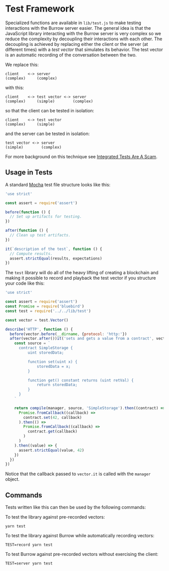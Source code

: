# Test Framework

Specialized functions are available in `lib/test.js` to make testing  interactions with the Burrow server easier.  The general idea is that the JavaScript library interacting with the Burrow server is very complex so we reduce the complexity by decoupling their interactions with each other.  The decoupling is achieved by replacing either the client or the server (at different times) with a _test vector_ that simulates its behavior.  The test vector is an automatic recording of the conversation between the two.

We replace this:

```
client    <-> server
(complex)     (complex)
```

with this:

```
client    <-> test vector <-> server
(complex)     (simple)        (complex)
```

so that the client can be tested in isolation:

```
client    <-> test vector
(complex)     (simple)
```

and the server can be tested in isolation:

```
test vector <-> server
(simple)        (complex)
```

For more background on this technique see [Integrated Tests Are A Scam](https://vimeo.com/80533536).

## Usage in Tests

A standard [Mocha](https://mochajs.org/) test file structure looks like this:

```JavaScript
'use strict'

const assert = require('assert')

before(function () {
  // Set up artifacts for testing.
})

after(function () {
  // Clean up test artifacts.
})

it(`description of the test`, function () {
  // Compute results.
  assert.strictEqual(results, expectations)
})
```

The `test` library will do all of the heavy lifting of creating a blockchain and making it possible to record and playback the test vector if you structure your code like this:

```JavaScript
'use strict'

const assert = require('assert')
const Promise = require('bluebird')
const test = require('../../lib/test')

const vector = test.Vector()

describe('HTTP', function () {
  before(vector.before(__dirname, {protocol: 'http:'})
  after(vector.after())it('sets and gets a value from a contract', vector.it(function (manager) {
    const source = `
      contract SimpleStorage {
          uint storedData;

          function set(uint x) {
              storedData = x;
          }

          function get() constant returns (uint retVal) {
              return storedData;
          }
      }
    `

    return compile(manager, source, 'SimpleStorage').then((contract) =>
      Promise.fromCallback((callback) =>
        contract.set(42, callback)
      ).then(() =>
        Promise.fromCallback((callback) =>
          contract.get(callback)
        )
      )
    ).then((value) => {
      assert.strictEqual(value, 42)
    })
  })
})
```

Notice that the callback passed to `vector.it` is called with the `manager` object.

## Commands

Tests written like this can then be used by the following commands:

To test the library against pre-recorded vectors:

```
yarn test
```

To test the library against Burrow while automatically recording vectors:

```
TEST=record yarn test
```

To test Burrow against pre-recorded vectors without exercising the client:

```
TEST=server yarn test
```
